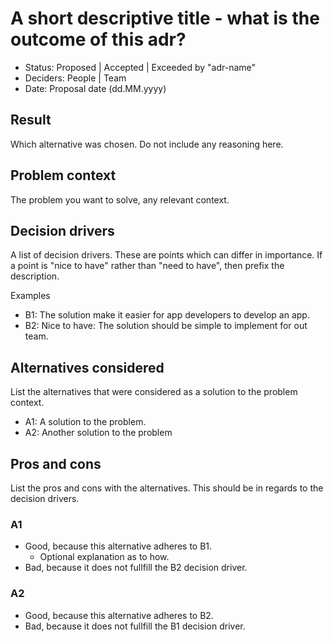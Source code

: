 # A short descriptive title - what is the outcome of this adr?

- Status: Proposed | Accepted | Exceeded by "adr-name"
- Deciders: People | Team
- Date: Proposal date (dd.MM.yyyy)

## Result

Which alternative was chosen. Do not include any reasoning here.

## Problem context

The problem you want to solve, any relevant context.

## Decision drivers

A list of decision drivers. These are points which can differ in importance. If a point is "nice to have" rather than
"need to have", then prefix the description.

Examples

- B1: The solution make it easier for app developers to develop an app.
- B2: Nice to have: The solution should be simple to implement for out team.

## Alternatives considered

List the alternatives that were considered as a solution to the problem context.

- A1: A solution to the problem.
- A2: Another solution to the problem

## Pros and cons

List the pros and cons with the alternatives. This should be in regards to the decision drivers.

### A1

- Good, because this alternative adheres to B1.
  - Optional explanation as to how.
- Bad, because it does not fullfill the B2 decision driver.

### A2

- Good, because this alternative adheres to B2.
- Bad, because it does not fullfill the B1 decision driver.
